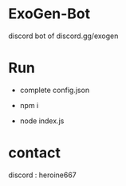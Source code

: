 # ExoGen-Bot
discord bot of discord.gg/exogen


# Run

- complete config.json

- npm i

- node index.js



# contact

discord : heroine667
